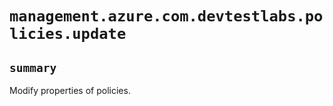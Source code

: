 # `management.azure.com.devtestlabs.policies.update`

## `summary`
Modify properties of policies.


